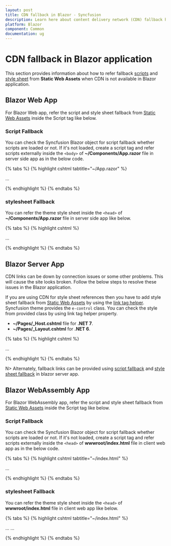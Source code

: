 ```yaml
---
layout: post
title: CDN fallback in Blazor - Syncfusion
description: Learn here about content delivery network (CDN) fallback handling in Blazor Server and WebAssembly (WASM) apps.
platform: Blazor
component: Common
documentation: ug
---
```


# CDN fallback in Blazor application

This section provides information about how to refer fallback [scripts](https://blazor.syncfusion.com/documentation/common/adding-script-references#static-web-assets) and [style sheet](https://blazor.syncfusion.com/documentation/appearance/themes#static-web-assets) from **Static Web Assets** when CDN is not available in Blazor application.

## Blazor Web App

For Blazor Web app, refer the script and style sheet fallback from [Static Web Assets](https://blazor.syncfusion.com/documentation/common/adding-script-references#static-web-assets) inside the Script tag like below.

### Script Fallback

You can check the Syncfusion Blazor object for script fallback whether scripts are loaded or not. If it's not loaded, create a script tag and refer scripts externally inside the `<body>` of **~/Components/App.razor** file in server side app as in the below code.

{% tabs %}
{% highlight cshtml tabtitle="~/App.razor" %}

<body>
    ...
    <script src="https://cdn.syncfusion.com/blazor/{{ site.blazorversion }}/syncfusion-blazor.min.js" type="text/javascript"></script>
    <script>
    if (!window.sfBlazor) { // the Syncfusion Blazor object is not present
        var fallbackScript = document.createElement("script");
        fallbackScript.setAttribute("src", "_content/Syncfusion.Blazor.Core/scripts/syncfusion-blazor.min.js"); // path to static assets from the individual NuGet packages
        document.getElementsByTagName("body")[0].appendChild(fallbackScript);
    }
    </script>
</body>

{% endhighlight %}
{% endtabs %}

### stylesheet Fallback

You can refer the theme style sheet inside the `<head>` of **~/Components/App.razor** file in server side app like below.

{% tabs %}
{% highlight cshtml %}

<head>
    ...
    <link rel="stylesheet" href="https://cdn.syncfusion.com/blazor/{{ site.blazorversion }}/styles/bootstrap5.css"
    asp-fallback-href="_content/Syncfusion.Blazor.Themes/bootstrap5.css"
    asp-fallback-test-class="e-control"
    asp-fallback-test-property="font-size"
    asp-fallback-test-value="12px" />
</head>

{% endhighlight %}
{% endtabs %}

## Blazor Server App

CDN links can be down by connection issues or some other problems. This will cause the site looks broken. Follow the below steps to resolve these issues in the Blazor application.

If you are using CDN for style sheet references then you have to add style sheet fallback from [Static Web Assets](https://blazor.syncfusion.com/documentation/common/adding-script-references#static-web-assets) by using the [link tag helper](https://learn.microsoft.com/en-us/aspnet/core/mvc/views/tag-helpers/built-in/link-tag-helper?view=aspnetcore-7.0). Syncfusion theme provides the `e-control` class. You can check the style from provided class by using link tag helper property.

* **~/Pages/_Host.cshtml** file for **.NET 7**.
* **~/Pages/_Layout.cshtml** for **.NET 6**.

{% tabs %}
{% highlight cshtml %}

<head>
    ...
    <link rel="stylesheet" href="https://cdn.syncfusion.com/blazor/{{ site.blazorversion }}/styles/bootstrap5.css"
    asp-fallback-href="_content/Syncfusion.Blazor.Themes/bootstrap5.css"
    asp-fallback-test-class="e-control"
    asp-fallback-test-property="font-size"
    asp-fallback-test-value="12px" />
</head>

{% endhighlight %}
{% endtabs %}

N> Alternately, fallback links can be provided using [script fallback](#script-fallback) and [style sheet fallback](#style-sheet-fallback) in blazor server app.

## Blazor WebAssembly App

For Blazor WebAssembly app, refer the script and style sheet fallback from [Static Web Assets](https://blazor.syncfusion.com/documentation/common/adding-script-references#static-web-assets) inside the Script tag like below.

### Script Fallback

You can check the Syncfusion Blazor object for script fallback whether scripts are loaded or not. If it's not loaded, create a script tag and refer scripts externally inside the `<head>` of **wwwroot/index.html** file in client web app as in the below code.

{% tabs %}
{% highlight cshtml tabtitle="~/index.html" %}

<head>
    ...
    <script src="https://cdn.syncfusion.com/blazor/{{ site.blazorversion }}/syncfusion-blazor.min.js" type="text/javascript"></script>
    <script>
    if (!window.sfBlazor) { // the Syncfusion Blazor object is not present
        var fallbackScript = document.createElement("script");
        fallbackScript.setAttribute("src", "_content/Syncfusion.Blazor.Core/scripts/syncfusion-blazor.min.js"); // path to static assets from the Syncfusion package
        document.getElementsByTagName("head")[0].appendChild(fallbackScript);
    }
    </script>
</head>

{% endhighlight %}
{% endtabs %}

### stylesheet Fallback

You can refer the theme style sheet inside the `<head>` of **wwwroot/index.html** file in client web app like below.

{% tabs %}
{% highlight cshtml tabtitle="~/index.html" %}

<head>
    ...
    <link href="https://cdn.syncfusion.com/blazor/{{ site.blazorversion }}/styles/bootstrap5.css" rel="stylesheet" />
</head>

<body>
    ...
    <script>
    function cdnStyleTest() {
        var testElem = document.createElement("div");
        testElem.className = "e-control"; // Syncfusion themes provides the e-control class
        document.body.appendChild(testElem);
        var testFontSize = window.getComputedStyle(testElem).getPropertyValue("font-size");
        if (testFontSize !== "12px") {
            // CDN failed
            var fallbackStyle = document.createElement("link");
            fallbackStyle.setAttribute("rel", "stylesheet");
            fallbackStyle.setAttribute("type", "text/css");
            fallbackStyle.setAttribute("href", "_content/Syncfusion.Blazor.Themes/bootstrap5.css"); // URL to the static asset from the individual NuGet packages
            document.getElementsByTagName("head")[0].appendChild(fallbackStyle);
            }
            document.body.removeChild(testElem);
        }
        cdnStyleTest();
    </script>
</body>

{% endhighlight %}
{% endtabs %}
